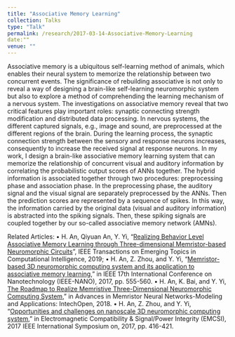 ```yaml
---
title: "Associative Memory Learning"
collection: Talks
type: "Talk"
permalink: /research/2017-03-14-Associative-Memory-Learning
date:""
venue: ""
---
```


Associative memory is a ubiquitous self-learning method of animals, which enables their neural system to memorize the relationship between two concurrent events. The significance of rebuilding associative is not only to reveal a way of designing a brain-like self-learning neuromorphic system but also to explore a method of comprehending the learning mechanism of a nervous system. The investigations on associative memory reveal that two critical features play important roles: synaptic connecting strength modification and distributed data processing. In nervous systems, the different captured signals, e.g., image and sound, are preprocessed at the different regions of the brain. During the learning process, the synaptic connection strength between the sensory and response neurons increases, consequently to increase the received signal at response neurons. 
In my work, I design a brain-like associative memory learning system that can memorize the relationship of concurrent visual and auditory information by correlating the probabilistic output scores of ANNs together. The hybrid information is associated together through two procedures: preprocessing phase and association phase. In the preprocessing phase, the auditory signal and the visual signal are separately preprocessed by the ANNs. Then the prediction scores are represented by a sequence of spikes. In this way, the information carried by the original data (visual and auditory information) is abstracted into the spiking signals. Then, these spiking signals are coupled together by our so-called associative memory network (AMNs). 


Related Articles:
•	H. An, Qiyuan An, Y. Yi, “[Realizing Behavior Level Associative Memory Learning through Three-dimensional Memristor-based Neuromorphic Circuits](https://ieeexplore.ieee.org/abstract/document/8753741/)”, IEEE Transactions on Emerging Topics in Computational Intelligence, 2019;
•	H. An, Z. Zhou, and Y. Yi, “[Memristor-based 3D neuromorphic computing system and its application to associative memory learning](https://ieeexplore.ieee.org/abstract/document/8117459),” in IEEE 17th International Conference on Nanotechnology (IEEE-NANO), 2017, pp. 555-560.
•	H. An, K. Bai, and Y. Yi, [The Roadmap to Realize Memristive Three-Dimensional Neuromorphic Computing System](https://www.intechopen.com/books/advances-in-memristor-neural-networks-modeling-and-applications/the-roadmap-to-realize-memristive-three-dimensional-neuromorphic-computing-system),” in Advances in Memristor Neural Networks-Modeling and Applications: IntechOpen, 2018.
•	H. An, Z. Zhou, and Y. Yi, “[Opportunities and challenges on nanoscale 3D neuromorphic computing system](https://ieeexplore.ieee.org/abstract/document/8077906),” in Electromagnetic Compatibility & Signal/Power Integrity (EMCSI), 2017 IEEE International Symposium on, 2017, pp. 416-421.
   


